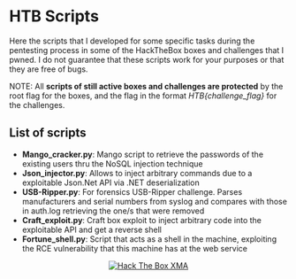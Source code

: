 # HTB Scripts
Here the scripts that I developed for some specific tasks during the pentesting process in some of the HackTheBox boxes and challenges that I pwned. I do not guarantee that these scripts work for your purposes or that they are free of bugs.

NOTE: All **scripts of still active boxes and challenges are protected** by the root flag for the boxes, and the flag in the format *HTB{challenge_flag}* for the challenges.

## List of scripts
- **Mango_cracker.py**: Mango script to retrieve the passwords of the existing users thru the NoSQL injection technique
- **Json_injector.py**: Allows to inject arbitrary commands due to a exploitable Json.Net API via .NET deserialization
- **USB-Ripper.py**: For forensics USB-Ripper challenge. Parses manufacturers and serial numbers from syslog and compares with those in auth.log retrieving the one/s that were removed
- **Craft_exploit.py**: Craft box exploit to inject arbitrary code into the exploitable API and get a reverse shell
- **Fortune_shell.py**: Script that acts as a shell in the machine, exploiting the RCE vulnerability that this machine has at the web service

<p align="center">
<a href="https://www.hackthebox.eu/home/users/profile/91096"><img src="https://www.hackthebox.eu/badge/image/91096" alt="Hack The Box XMA"></a>
</p>
